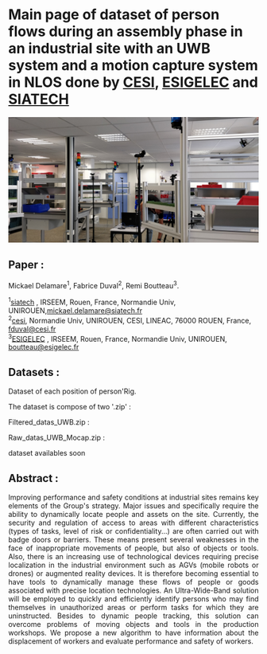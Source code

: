 # Main page of dataset of person flows during an assembly phase in an industrial site with an UWB system and a motion capture system in NLOS done by [CESI](https://www.cesi.fr/), [ESIGELEC](https://www.esigelec.fr/) and [SIATECH](https://www.siatech.fr/)

![Rigs front view](Front_view.jpg)

## Paper :
Mickael Delamare<sup>1</sup>, Fabrice Duval<sup>2</sup>, Remi Boutteau<sup>3</sup>.  

 
<sup>1</sup>[siatech](https://www.siatech.fr/) , IRSEEM, Rouen, France, Normandie Univ, UNIROUEN,mickael.delamare@siatech.fr   
<sup>2</sup>[cesi](http://www.cesi.fr.),   Normandie Univ, UNIROUEN, CESI, LINEAC, 76000 ROUEN, France, fduval@cesi.fr   
<sup>3</sup>[ESIGELEC](http://www.esigelec.fr/) , IRSEEM, Rouen, France, Normandie Univ, UNIROUEN, boutteau@esigelec.fr


## Datasets :

Dataset of each position of person'Rig.

The dataset is compose of two '.zip' : 

Filtered_datas_UWB.zip : 

Raw_datas_UWB_Mocap.zip : 



dataset availables soon

## Abstract :
<p style="text-align:justify";>
Improving performance and safety conditions at industrial sites remains key elements of the Group's strategy.
Major issues and specifically require the ability to dynamically locate people and assets on the site. Currently, the security and regulation of access to areas with different characteristics (types of tasks, level of risk or confidentiality...) are often carried out with badge doors or barriers. These means present several weaknesses in the face of inappropriate movements of people, but also of objects or tools. Also, there is an increasing use of technological devices requiring precise localization in the industrial environment such as AGVs (mobile robots or drones) or augmented reality devices.
It is therefore becoming essential to have tools to dynamically manage these flows of people or goods associated with precise location technologies. An Ultra-Wide-Band solution will be employed to quickly and efficiently identify persons who may find themselves in unauthorized areas or perform tasks for which they are uninstructed.
Besides to dynamic people tracking, this solution can overcome problems of moving objects and tools in the production workshops. We propose a new algorithm to have information about the displacement of workers and evaluate performance and safety of workers.</p>